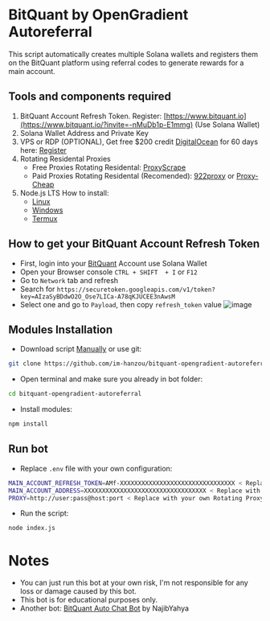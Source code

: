 # BitQuant by OpenGradient Autoreferral
This script automatically creates multiple Solana wallets and registers them on the BitQuant platform using referral codes to generate rewards for a main account.
## Tools and components required
1. BitQuant Account Refresh Token. Register: [https://www.bitquant.io](https://www.bitquant.io/?invite=-nMuDb1p-E1mmg) (Use Solana Wallet)
2. Solana Wallet Address and Private Key
3. VPS or RDP (OPTIONAL), Get free $200 credit [DigitalOcean](https://m.do.co/c/3f132e0f7e13) for 60 days here: [Register](https://m.do.co/c/3f132e0f7e13)
4. Rotating Residental Proxies
   - Free Proxies Rotating Residental: [ProxyScrape](https://proxyscrape.com/?ref=odk1mmj)
   - Paid Proxies Rotating Residental (Recomended): [922proxy](https://www.922proxy.com/register?inviter_code=d03d4fed) or [Proxy-Cheap](https://app.proxy-cheap.com/r/JysUiH)
6. Node.js LTS How to install:
   - [Linux](https://www.digitalocean.com/community/tutorials/how-to-install-node-js-on-ubuntu-22-04)
   - [Windows](https://www.youtube.com/watch?v=La6kH33-AVM&ab_channel=TheCodeCity)
   - [Termux](https://www.youtube.com/watch?v=5NceYSU4uFI&ab_channel=VectorM%3A)
## How to get your BitQuant Account Refresh Token
- First, login into your [BitQuant](https://www.bitquant.io/?invite=-nMuDb1p-E1mmg) Account use Solana Wallet
- Open your Browser console `CTRL + SHIFT  + I` or `F12`
- Go to `Network` tab and refresh
- Search for `https://securetoken.googleapis.com/v1/token?key=AIzaSyBDdwO2O_Ose7LICa-A78qKJUCEE3nAwsM`
- Select one and go to `Payload`, then copy `refresh_token` value
![image](https://github.com/user-attachments/assets/6fe88bc0-62c4-4980-a40e-68418caa5f5d)
## Modules Installation
- Download script [Manually](https://github.com/im-hanzou/bitquant-opengradient-autoreferral/archive/refs/heads/main.zip) or use git:
```bash
git clone https://github.com/im-hanzou/bitquant-opengradient-autoreferral
```
- Open terminal and make sure you already in bot folder:
```bash
cd bitquant-opengradient-autoreferral
```
- Install modules:
```bash
npm install
```
## Run bot
- Replace `.env` file with your own configuration:
```bash
MAIN_ACCOUNT_REFRESH_TOKEN=AMf-XXXXXXXXXXXXXXXXXXXXXXXXXXXXXXXX < Replace with your own BitQuant Account Refresh Token
MAIN_ACCOUNT_ADDRESS=XXXXXXXXXXXXXXXXXXXXXXXXXXXXXXXXXX < Replace with your own BitQuant Account Solana Address
PROXY=http://user:pass@host:port < Replace with your own Rotating Proxy
```
- Run the script: 
```bash
node index.js
```
# Notes
- You can just run this bot at your own risk, I'm not responsible for any loss or damage caused by this bot.
- This bot is for educational purposes only.
- Another bot: [BitQuant Auto Chat Bot](https://github.com/najibyahya/Open-Gradient-Bot-Chat) by NajibYahya
